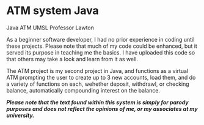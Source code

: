 # ATM system Java
Java ATM UMSL Professor Lawton

As a beginner software developer, I had no prior experience in coding until these projects. Please note that much of my code could be enhanced, but it served its purpose in teaching me the basics. I have uploaded this code so that others may take a look and learn from it as well. 

The ATM project is my second project in Java, and functions as a virtual ATM prompting the user to create up to 3 new accounts, load them, and do a variety of functions on each, wehether deposit, withdrawl, or checking balance, automatically compounding interest on the balance.

***Please note that the text found within this system is simply for parody purposes and does not reflect the opinions of me, or my associates at my university.***
